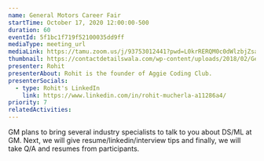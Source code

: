 ```yaml
---
name: General Motors Career Fair
startTime: October 17, 2020 12:00:00-500
duration: 60
eventId: 5f1bc1f719f52100035dd9ff
mediaType: meeting_url
mediaLink: https://tamu.zoom.us/j/93753012441?pwd=L0krRERQM0c0dWlzbjZsalVYVTV4dz09
thumbnail: https://contactdetailswala.com/wp-content/uploads/2018/02/General-Motors-1.jpg
presenter: Rohit
presenterAbout: Rohit is the founder of Aggie Coding Club.
presenterSocials:
  - type: Rohit's LinkedIn
    link: https://www.linkedin.com/in/rohit-mucherla-a11286a4/
priority: 7
relatedActivities:
---
```


GM plans to bring several industry specialists to talk to you about DS/ML at GM. Next, we will
give resume/linkedin/interview tips and finally, we will take Q/A and resumes from participants.
